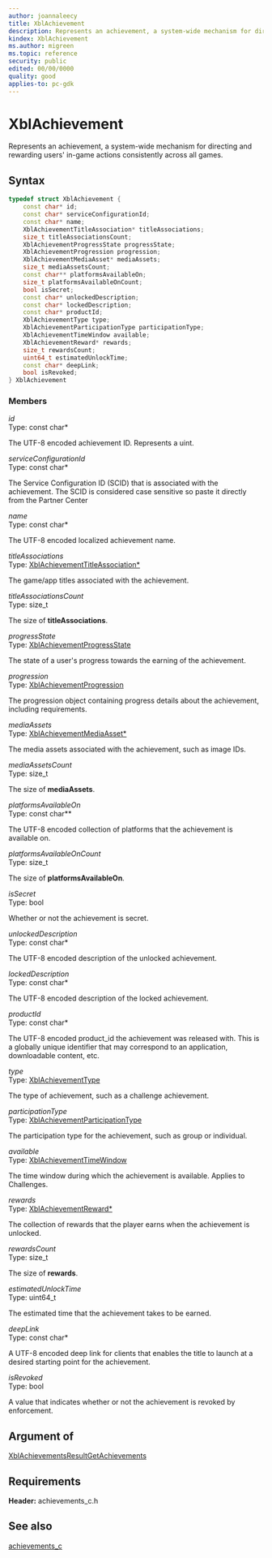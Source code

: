 ```yaml
---
author: joannaleecy
title: XblAchievement
description: Represents an achievement, a system-wide mechanism for directing and rewarding users' in-game actions consistently across all games.
kindex: XblAchievement
ms.author: migreen
ms.topic: reference
security: public
edited: 00/00/0000
quality: good
applies-to: pc-gdk
---
```


# XblAchievement  

Represents an achievement, a system-wide mechanism for directing and rewarding users' in-game actions consistently across all games.  

## Syntax  
  
```cpp
typedef struct XblAchievement {  
    const char* id;  
    const char* serviceConfigurationId;  
    const char* name;  
    XblAchievementTitleAssociation* titleAssociations;  
    size_t titleAssociationsCount;  
    XblAchievementProgressState progressState;  
    XblAchievementProgression progression;  
    XblAchievementMediaAsset* mediaAssets;  
    size_t mediaAssetsCount;  
    const char** platformsAvailableOn;  
    size_t platformsAvailableOnCount;  
    bool isSecret;  
    const char* unlockedDescription;  
    const char* lockedDescription;  
    const char* productId;  
    XblAchievementType type;  
    XblAchievementParticipationType participationType;  
    XblAchievementTimeWindow available;  
    XblAchievementReward* rewards;  
    size_t rewardsCount;  
    uint64_t estimatedUnlockTime;  
    const char* deepLink;  
    bool isRevoked;  
} XblAchievement  
```
  
### Members  
  
*id*  
Type: const char*  
  
The UTF-8 encoded achievement ID. Represents a uint.
  
*serviceConfigurationId*  
Type: const char*  
  
The Service Configuration ID (SCID) that is associated with the achievement. The SCID is considered case sensitive so paste it directly from the Partner Center
  
*name*  
Type: const char*  
  
The UTF-8 encoded localized achievement name.
  
*titleAssociations*  
Type: [XblAchievementTitleAssociation*](xblachievementtitleassociation.md)  
  
The game/app titles associated with the achievement.
  
*titleAssociationsCount*  
Type: size_t  
  
The size of **titleAssociations**.
  
*progressState*  
Type: [XblAchievementProgressState](../enums/xblachievementprogressstate.md)  
  
The state of a user's progress towards the earning of the achievement.
  
*progression*  
Type: [XblAchievementProgression](xblachievementprogression.md)  
  
The progression object containing progress details about the achievement, including requirements.
  
*mediaAssets*  
Type: [XblAchievementMediaAsset*](xblachievementmediaasset.md)  
  
The media assets associated with the achievement, such as image IDs.
  
*mediaAssetsCount*  
Type: size_t  
  
The size of **mediaAssets**.
  
*platformsAvailableOn*  
Type: const char**  
  
The UTF-8 encoded collection of platforms that the achievement is available on.
  
*platformsAvailableOnCount*  
Type: size_t  
  
The size of **platformsAvailableOn**.
  
*isSecret*  
Type: bool  
  
Whether or not the achievement is secret.
  
*unlockedDescription*  
Type: const char*  
  
The UTF-8 encoded description of the unlocked achievement.
  
*lockedDescription*  
Type: const char*  
  
The UTF-8 encoded description of the locked achievement.
  
*productId*  
Type: const char*  
  
The UTF-8 encoded product_id the achievement was released with. This is a globally unique identifier that may correspond to an application, downloadable content, etc.
  
*type*  
Type: [XblAchievementType](../enums/xblachievementtype.md)  
  
The type of achievement, such as a challenge achievement.
  
*participationType*  
Type: [XblAchievementParticipationType](../enums/xblachievementparticipationtype.md)  
  
The participation type for the achievement, such as group or individual.
  
*available*  
Type: [XblAchievementTimeWindow](xblachievementtimewindow.md)  
  
The time window during which the achievement is available. Applies to Challenges.
  
*rewards*  
Type: [XblAchievementReward*](xblachievementreward.md)  
  
The collection of rewards that the player earns when the achievement is unlocked.
  
*rewardsCount*  
Type: size_t  
  
The size of **rewards**.
  
*estimatedUnlockTime*  
Type: uint64_t  
  
The estimated time that the achievement takes to be earned.
  
*deepLink*  
Type: const char*  
  
A UTF-8 encoded deep link for clients that enables the title to launch at a desired starting point for the achievement.
  
*isRevoked*  
Type: bool  
  
A value that indicates whether or not the achievement is revoked by enforcement.
  
## Argument of
  
[XblAchievementsResultGetAchievements](../functions/xblachievementsresultgetachievements.md)
  
## Requirements  
  
**Header:** achievements_c.h
  
## See also  
[achievements_c](../achievements_c_members.md)  
  
  
